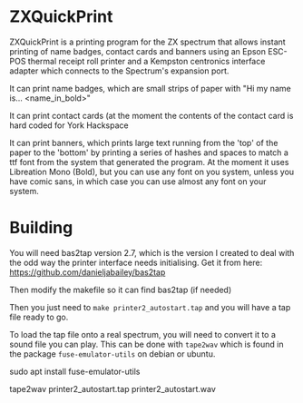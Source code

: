 # ZXQuickPrint

ZXQuickPrint is a printing program for the ZX spectrum that allows instant printing of name badges, contact cards and banners using an Epson ESC-POS thermal receipt roll printer and a Kempston centronics interface adapter which connects to the Spectrum's expansion port.

It can print name badges, which are small strips of paper with "Hi my name is... <name_in_bold>"

It can print contact cards (at the moment the contents of the contact card is hard coded for York Hackspace

It can print banners, which prints large text running from the 'top' of the paper to the 'bottom'  by printing a series of hashes and spaces to match a ttf font from the system that generated the program. At the moment it uses Libreation Mono (Bold), but you can use any font on you system, unless you have comic sans, in which case you can use almost any font on your system.

# Building

You will need bas2tap version 2.7, which is the version I created to deal with the odd way the printer interface needs initialising. Get it from here: https://github.com/danieljabailey/bas2tap

Then modify the makefile so it can find bas2tap (if needed)

Then you just need to `make printer2_autostart.tap` and you will have a tap file ready to go.

To load the tap file onto a real spectrum, you will need to convert it to a sound file you can play. This can be done with `tape2wav` which is found in the package `fuse-emulator-utils` on debian or ubuntu.

  sudo apt install fuse-emulator-utils

  tape2wav printer2_autostart.tap printer2_autostart.wav
